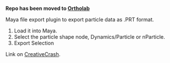 **Repo has been moved to [Ortholab](http://code.google.com/p/ortholab/)**

Maya file export plugin to export particle data as .PRT format.

  1. Load it into Maya.
  1. Select the particle shape node, Dynamics/Particle or nParticle.
  1. Export Selection

Link on [CreativeCrash](http://www.creativecrash.com/maya/downloads/scripts-plugins/dynamics/c/maya-to-krakatoa--2).